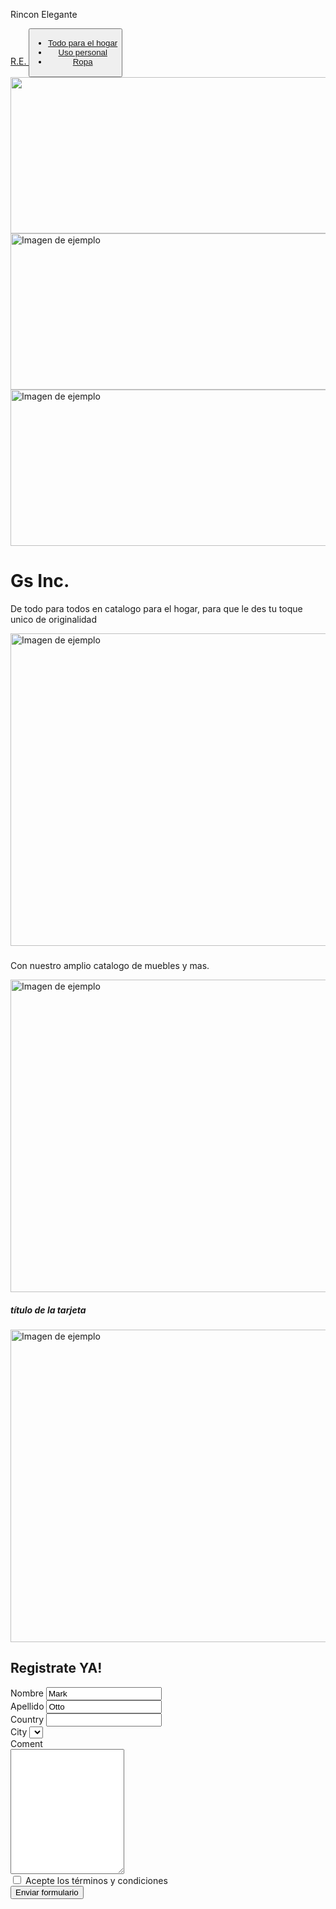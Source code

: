 Rincon Elegante
<HTML>
<cabeza>
    <meta charset="utf-8" />
    <meta name="viewport" content="width=device-width, initial-scale=1, shrink-to-fit=no" />
    <title> CAtalogo </title>
    <link rel="preconectar" href="https://fonts.gstatic.com" />
    <link href="https://fonts.googleapis.com/css2?family=Newsreader:ital,wght@0,600;1,600&display=swap"
        rel="hoja de estilo" />
    <enlace
        href="https://fonts.googleapis.com/css2?family=Mulish:ital,wght@0,300;0,500;0,600;0,700;1,300;1,500;1,600;1,700&display=swap"
        rel="hoja de estilo" />
    <enlace href="https://fonts.googleapis.com/css2?family=Kanit:ital,wght@0,400;1,400&display=swap"
        rel="hoja de estilo" />
    <link href="https://cdn.jsdelivr.net/npm/bootstrap@5.3.2/dist/css/bootstrap.min.css" rel="hoja de estilo"
        integrity="sha384-T3c6CoIi6uLrA9TneNEoa7RxnatzjcDSCmG1MXxSR1GAsXEV/Dwwykc2MPK8M2HN" crossorigin="anónimo">
</cabeza>

<body id="page-top" class="bg-dark">
    <nav class="navbar navbar-expand-lg navbar-dark bg-dark navbar-fluid border">
        <div class="contenedor">
            <a class="navbar-brand" href="#"> R.E. </a >
            <button type="button" class="navbar-toggler" data-bs-toggle="contraer"
                data-bs-target="#navbarSupportedContent">
                <span class="navbar-toggler-icon"></span>
            </botón>
            <div class="collapse navbar-collapse" id="navbarSupportedContent">
                <ul class="navbar-nav me-auto mb-2 mb-lg-0">
                    <li class="elemento de navegación">
                        <a class="nav-link active" href="#">Todo para el hogar</a >
                    </Li>
                    <li class="elemento de navegación">
                        <a class="nav-link" href="#">Uso personal</a >
                    </Li>
                    <li class="menú desplegable nav-item ">
                        <a class="nav-link" href="#">Ropa</a >
                    </Li>
                </Ul>
            </Div>
        </Div>
    </Nav>
    <div class="contenedor-fluido mt-3">
        <div class="carrusel" data-bs-ride="carrusel">
            <div class="carrusel-interior">
                <div class="carrusel-item activo">
                    <img src="OIP.jpg" class="img-fluid rounded-3 shadow-lg d-block w-100"
                        alt="" width="1024" height="250" loading="lazy">
                </Div>
                <div class="artículo-carrusel">
                    <img src="ss.jpg" class="img-fluid rounded-3 shadow-lg d-block w-100"
                        alt="Imagen de ejemplo" width="1024" height="250" loading="lazy">
                </Div>
                <div class="artículo-carrusel">
                    <img src="rop.jpg" class="img-fluid rounded-3 shadow-lg d-block w-100"
                        alt="Imagen de ejemplo" width="1024" height="250" loading="lazy">
                </Div>
            </Div>
        </Div>
    </Div>
    <div class="px-4 pt-2 text-center mt-5 mb-5">
        <h1 class="display-4 fw-bold text-light">Gs Inc.</h1>
        <div class="col-lg-6 mx-auto">
            <p class="lead mb-4 text-light"> De todo para todos en catalogo para el hogar, para que le des tu toque unico de originalidad  </p>
        </Div>
    </Div>
    <div class="fila fila-cols-1 fila-cols-md-3 g-4 px-4 mt-5 mb-5">
        <div class="col">
          <div class="tarjeta">
            <img src="or.jpg" class="img-fluid rounded-3 shadow-lg d-block w-100"
                        alt="Imagen de ejemplo" width="1024" height="500" loading="lazy">
            <div class="cuerpo-de-tarjeta">
              <h5 class="título-de-la-tarjeta"></h5>
              <p class="card-text"> Con nuestro amplio catalogo de muebles y mas. </p>
            </Div>
          </Div>
        </Div>
        <div class="col">
          <div class="tarjeta">
            <img src="vin.jpg" class="img-fluid rounded-3 shadow-lg d-block w-100"
                        alt="Imagen de ejemplo" width="1024" height="500" loading="lazy">
            <div class="cuerpo-de-tarjeta">
              <h5 class="título-de-la-tarjeta">título de la tarjeta</h5>
              <p class="card-text">  </p>
            </Div>
          </Div>
        </Div>
        <div class="col">
          <div class="tarjeta">
            <img src="v.jpg" class="img-fluid rounded-3 shadow-lg d-block w-100"
                        alt="Imagen de ejemplo" width="1024" height="500" loading="lazy">
            <div class="cuerpo-de-tarjeta">
              <h5 class="título-de-la-tarjeta"></h5>
              <p class="card-text">  </p>
            </Div>
          </Div>
        </Div>
      </Div>
    <div class="contenedor">
        <h2 class="display-4 fw-bold text-light text-center">Registrate YA!</h2>
        <form class="fila g-3">
            <div class="col-md-6">
              <label for="validationDefault01" class="form-label text-light">Nombre</etiqueta >
              <input type="text" class="form-control bg-secondary text-light" id="validationDefault01" value="Mark" required>
            </Div>
            <div class="col-md-6">
              <label for="validationDefault02" class="form-label text-light">Apellido</label >
              <input type="text" class="form-control bg-secondary text-light" id="validationDefault02" value="Otto" required>
            </Div>
            <div class="col-md-7">
              <label for="validationDefault03" class="form-label text-light">Country</label >
              <input type="text" class="form-control bg-secondary text-light" id="validationDefault03" required>
            </Div>
            <div class="col-md-5">
              <label for="validationDefault04" class="form-label text-light">City</label >
              <select class="form-select bg-secondary text-light" id="validationDefault04" required >
                <opción seleccionada valor deshabilitado="">Elegir... </opción>
                <opción>... </opción>
              </escoger>
            </Div>
            <div class="col-md-12">
              <label for="validationDefault04" class="form-label text-light">Coment</label >
              <div class="formulario-flotante">
                <textarea class="form-control bg-secondary text-light" id="floatingTextarea2" style="height: 200px"></textarea>
              </Div>
            </Div>
            <div class="col-12">
              <div class="comprobación de forma">
                <input class="form-check-input" type="checkbox" value="" id="invalidCheck2" requerido >
                <label class="form-check-label text-light" for="invalidCheck2 ">
 Acepte los términos y condiciones
                </etiqueta>
              </Div>
            </Div>
            <div class="col-12 text-center mb-5">
              <button class="btn btn-success" type="submit">Enviar formulario</button >
            </Div>
          </forma>
    </Div>
</cuerpo>
</HTML>
